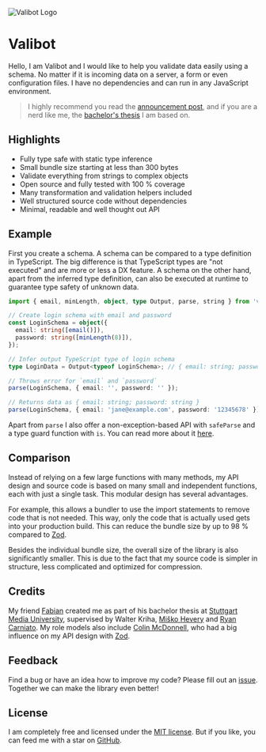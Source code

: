 ![Valibot Logo](https://github.com/fabian-hiller/valibot/blob/main/valibot.jpg?raw=true)

# Valibot

Hello, I am Valibot and I would like to help you validate data easily using a schema. No matter if it is incoming data on a server, a form or even configuration files. I have no dependencies and can run in any JavaScript environment.

> I highly recommend you read the [announcement post](https://www.builder.io/blog/introducing-valibot), and if you are a nerd like me, the [bachelor's thesis](https://valibot.dev/thesis.pdf) I am based on.

## Highlights

- Fully type safe with static type inference
- Small bundle size starting at less than 300 bytes
- Validate everything from strings to complex objects
- Open source and fully tested with 100 % coverage
- Many transformation and validation helpers included
- Well structured source code without dependencies
- Minimal, readable and well thought out API

## Example

First you create a schema. A schema can be compared to a type definition in TypeScript. The big difference is that TypeScript types are "not executed" and are more or less a DX feature. A schema on the other hand, apart from the inferred type definition, can also be executed at runtime to guarantee type safety of unknown data.

```ts
import { email, minLength, object, type Output, parse, string } from 'valibot'; // 1.15 kB

// Create login schema with email and password
const LoginSchema = object({
  email: string([email()]),
  password: string([minLength(8)]),
});

// Infer output TypeScript type of login schema
type LoginData = Output<typeof LoginSchema>; // { email: string; password: string }

// Throws error for `email` and `password`
parse(LoginSchema, { email: '', password: '' });

// Returns data as { email: string; password: string }
parse(LoginSchema, { email: 'jane@example.com', password: '12345678' });
```

Apart from `parse` I also offer a non-exception-based API with `safeParse` and a type guard function with `is`. You can read more about it [here](https://valibot.dev/guides/parse-data/).

## Comparison

Instead of relying on a few large functions with many methods, my API design and source code is based on many small and independent functions, each with just a single task. This modular design has several advantages.

For example, this allows a bundler to use the import statements to remove code that is not needed. This way, only the code that is actually used gets into your production build. This can reduce the bundle size by up to 98 % compared to [Zod](https://zod.dev/).

Besides the individual bundle size, the overall size of the library is also significantly smaller. This is due to the fact that my source code is simpler in structure, less complicated and optimized for compression.

## Credits

My friend [Fabian](https://twitter.com/FabianHiller) created me as part of his bachelor thesis at [Stuttgart Media University](https://www.hdm-stuttgart.de/en/), supervised by Walter Kriha, [Miško Hevery](https://twitter.com/mhevery) and [Ryan Carniato](https://twitter.com/RyanCarniato). My role models also include [Colin McDonnell](https://twitter.com/colinhacks), who had a big influence on my API design with [Zod](https://zod.dev/).

## Feedback

Find a bug or have an idea how to improve my code? Please fill out an [issue](https://github.com/fabian-hiller/valibot/issues/new). Together we can make the library even better!

## License

I am completely free and licensed under the [MIT license](https://github.com/fabian-hiller/valibot/blob/main/LICENSE.md). But if you like, you can feed me with a star on [GitHub](https://github.com/fabian-hiller/valibot).
